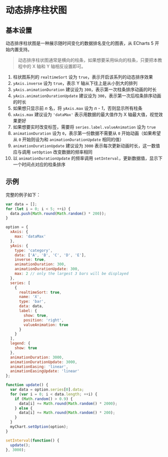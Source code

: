 # 动态排序柱状图

## 基本设置

动态排序柱状图是一种展示随时间变化的数据排名变化的图表，从 ECharts 5 开始内置支持。

> 动态排序柱状图通常是横向的柱条，如果想要采用纵向的柱条，只要把本教程中的 X 轴和 Y 轴相反设置即可。

1. 柱状图系列的 `realtimeSort` 设为 `true`，表示开启该系列的动态排序效果
2. `yAxis.inverse` 设为 `true`，表示 Y 轴从下往上是从小到大的排列
3. `yAxis.animationDuration` 建议设为 `300`，表示第一次柱条排序动画的时长
4. `yAxis.animationDurationUpdate` 建议设为 `300`，表示第一次后柱条排序动画的时长
5. 如果想只显示前 _n_ 名，将 `yAxis.max` 设为 _n - 1_，否则显示所有柱条
6. `xAxis.max` 建议设为 `'dataMax'` 表示用数据的最大值作为 X 轴最大值，视觉效果更好
7. 如果想要实时改变标签，需要将 `series.label.valueAnimation` 设为 `true`
8. `animationDuration` 设为 `0`，表示第一份数据不需要从 `0` 开始动画（如果希望从 `0` 开始则设为和 `animationDurationUpdate` 相同的值）
9. `animationDurationUpdate` 建议设为 `3000` 表示每次更新动画时长，这一数值应与调用 `setOption` 改变数据的频率相同
10. 以 `animationDurationUpdate` 的频率调用 `setInterval`，更新数据值，显示下一个时间点对应的柱条排序

## 示例

完整的例子如下：

```js live
var data = [];
for (let i = 0; i < 5; ++i) {
  data.push(Math.round(Math.random() * 200));
}

option = {
  xAxis: {
    max: 'dataMax'
  },
  yAxis: {
    type: 'category',
    data: ['A', 'B', 'C', 'D', 'E'],
    inverse: true,
    animationDuration: 300,
    animationDurationUpdate: 300,
    max: 2 // only the largest 3 bars will be displayed
  },
  series: [
    {
      realtimeSort: true,
      name: 'X',
      type: 'bar',
      data: data,
      label: {
        show: true,
        position: 'right',
        valueAnimation: true
      }
    }
  ],
  legend: {
    show: true
  },
  animationDuration: 3000,
  animationDurationUpdate: 3000,
  animationEasing: 'linear',
  animationEasingUpdate: 'linear'
};

function update() {
  var data = option.series[0].data;
  for (var i = 0; i < data.length; ++i) {
    if (Math.random() > 0.9) {
      data[i] += Math.round(Math.random() * 2000);
    } else {
      data[i] += Math.round(Math.random() * 200);
    }
  }
  myChart.setOption(option);
}

setInterval(function() {
  update();
}, 3000);
```
